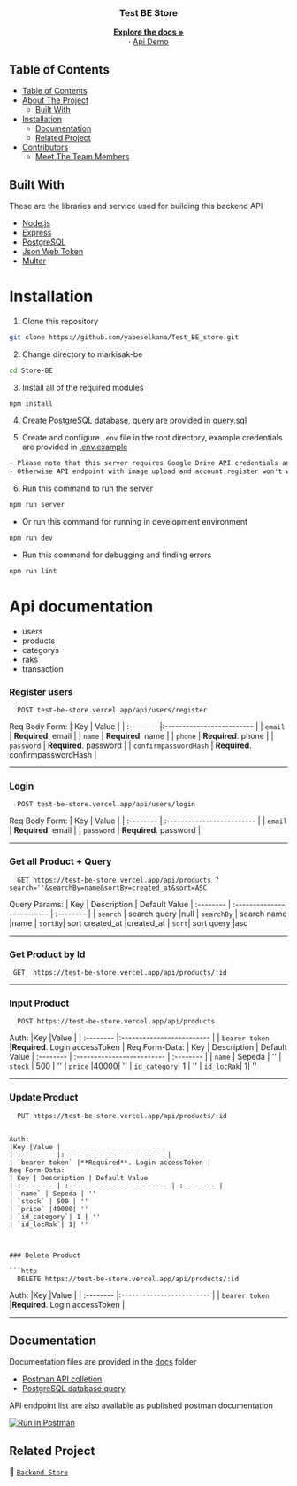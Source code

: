 <br />
<p align="center">

  <h3 align="center">Test BE Store</h3>
  <p align="center">
    <a href="https://github.com/yabeselkana/Test_BE_store.git"><strong>Explore the docs »</strong></a>
    <br />
    ·
    <a href="https://test-be-store.vercel.app/api/products "> Api Demo </a>
  </p>
</p>

## Table of Contents

- [Table of Contents](#table-of-contents)
- [About The Project](#about-the-project)
  - [Built With](#built-with)
- [Installation](#installation)
  - [Documentation](#documentation)
  - [Related Project](#related-project)
- [Contributors](#contributors)
  - [Meet The Team Members](#meet-the-team-members)

## Built With

These are the libraries and service used for building this backend API

- [Node.js](https://nodejs.org)
- [Express](https://expressjs.com)
- [PostgreSQL](https://www.postgresql.org)
- [Json Web Token](https://jwt.io)
- [Multer](https://github.com/expressjs/multer)

# Installation

1. Clone this repository

```sh
git clone https://github.com/yabeselkana/Test_BE_store.git
```

2. Change directory to markisak-be

```sh
cd Store-BE
```

3. Install all of the required modules

```sh
npm install
```

4. Create PostgreSQL database, query are provided in [query.sql](./query.sql)

5. Create and configure `.env` file in the root directory, example credentials are provided in [.env.example](./.env.example)

```txt
- Please note that this server requires Google Drive API credentials and Gmail service account
- Otherwise API endpoint with image upload and account register won't work properly
```

6. Run this command to run the server

```sh
npm run server
```

- Or run this command for running in development environment

```sh
npm run dev
```

- Run this command for debugging and finding errors

```sh
npm run lint
```

# Api documentation

- users
- products
- categorys
- raks
- transaction

### Register users

```http
  POST test-be-store.vercel.app/api/users/register
```

Req Body Form:
| Key | Value |
| :-------- |:------------------------- |
| `email` | **Required**. email |
| `name` | **Required**. name |
| `phone` | **Required**. phone |
| `password` | **Required**. password |
| `confirmpasswordHash` | **Required**. confirmpasswordHash |

---

### Login

```http
  POST test-be-store.vercel.app/api/users/login
```

Req Body Form:
| Key | Value |
| :-------- | :------------------------- |
| `email` | **Required**. email |
| `password` | **Required**. password |

---

### Get all Product + Query

```http
  GET https://test-be-store.vercel.app/api/products ?search=''&searchBy=name&sortBy=created_at&sort=ASC
```

Query Params:
| Key | Description | Default Value
| :-------- | :------------------------- | :-------- |
| `search` | search query |null
| `searchBy` | search name |name
| `sortBy`| sort created_at |created_at
| `sort`| sort query |asc

---

### Get Product by Id

```http
 GET  https://test-be-store.vercel.app/api/products/:id
```

---

### Input Product

```http
  POST https://test-be-store.vercel.app/api/products
```

Auth:
|Key |Value |
| :-------- |:------------------------- |
| `bearer token` |**Required**. Login accessToken |
Req Form-Data:
| Key | Description | Default Value
| :-------- | :------------------------- | :-------- |
| `name` | Sepeda | ''
| `stock` | 500 | ''
| `price` |40000| ''
| `id_category`| 1 | ''
| `id_locRak`| 1| ''

---

### Update Product

```http
  PUT https://test-be-store.vercel.app/api/products/:id
```

````

Auth:
|Key |Value |
| :-------- |:------------------------- |
| `bearer token` |**Required**. Login accessToken |
Req Form-Data:
| Key | Description | Default Value
| :-------- | :------------------------- | :-------- |
| `name` | Sepeda | ''
| `stock` | 500 | ''
| `price` |40000| ''
| `id_category`| 1 | ''
| `id_locRak`| 1| ''



### Delete Product

```http
  DELETE https://test-be-store.vercel.app/api/products/:id
````

Auth:
|Key |Value |
| :-------- |:------------------------- |
| `bearer token` |**Required**. Login accessToken |

---

## Documentation

Documentation files are provided in the [docs](./docs) folder

- [Postman API colletion]()
- [PostgreSQL database query](./query.sql)

API endpoint list are also available as published postman documentation

[![Run in Postman](https://run.pstmn.io/button.svg)](https://documenter.getpostman.com/view/26301439/2s9YRCVqMa)

## Related Project

:rocket: [`Backend Store`](https://github.com/yabeselkana/Test_BE_store.git)
